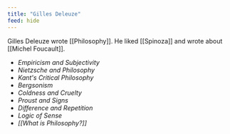 ```yaml
---
title: "Gilles Deleuze"
feed: hide
---
```


Gilles Deleuze wrote [[Philosophy]]. He liked [[Spinoza]] and wrote about [[Michel Foucault]].


* _Empiricism and Subjectivity_
* _Nietzsche and Philosophy_
* _Kant's Critical Philosophy_
* _Bergsonism_
* _Coldness and Cruelty_
* _Proust and Signs_
* _Difference and Repetition_
* _Logic of Sense_
* _[[What is Philosophy?]]_
